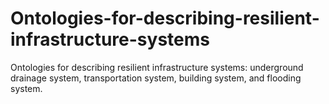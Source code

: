 # Ontologies-for-describing-resilient-infrastructure-systems
Ontologies for describing resilient infrastructure systems: underground drainage system, transportation system, building system, and flooding system. 
